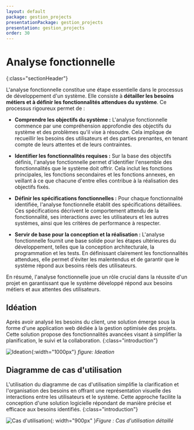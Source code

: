 ```yaml
---
layout: default
package: gestion_projects
presentationPackage: gestion_projects
presentation: gestion_projects
order: 30
---
```


# Analyse fonctionnelle
{:class="sectionHeader"}

<!-- note -->

L'analyse fonctionnelle constitue une étape essentielle dans le processus de développement d'un système. Elle consiste à **détailler les besoins métiers et à définir les fonctionnalités attendues du système**. Ce processus rigoureux permet de :

* **Comprendre les objectifs du système :** L'analyse fonctionnelle commence par une compréhension approfondie des objectifs du système et des problèmes qu'il vise à résoudre. Cela implique de recueillir les besoins des utilisateurs et des parties prenantes, en tenant compte de leurs attentes et de leurs contraintes.

* **Identifier les fonctionnalités requises :** Sur la base des objectifs définis, l'analyse fonctionnelle permet d'identifier l'ensemble des fonctionnalités que le système doit offrir. Cela inclut les fonctions principales, les fonctions secondaires et les fonctions annexes, en veillant à ce que chacune d'entre elles contribue à la réalisation des objectifs fixés.

* **Définir les spécifications fonctionnelles :** Pour chaque fonctionnalité identifiée, l'analyse fonctionnelle établit des spécifications détaillées. Ces spécifications décrivent le comportement attendu de la fonctionnalité, ses interactions avec les utilisateurs et les autres systèmes, ainsi que les critères de performance à respecter.

* **Servir de base pour la conception et la réalisation :** L'analyse fonctionnelle fournit une base solide pour les étapes ultérieures du développement, telles que la conception architecturale, la programmation et les tests. En définissant clairement les fonctionnalités attendues, elle permet d'éviter les malentendus et de garantir que le système répond aux besoins réels des utilisateurs.

En résumé, l'analyse fonctionnelle joue un rôle crucial dans la réussite d'un projet en garantissant que le système développé répond aux besoins métiers et aux attentes des utilisateurs.


<!-- new slide -->
## Idéation


Après avoir analysé les besoins du client, une solution émerge sous la forme d'une application web dédiée à la gestion optimisée des projets. Cette solution propose des fonctionnalités avancées visant à simplifier la planification, le suivi et la collaboration.
{:class="introduction"}

![Ideation]({{site.baseurl}}/analyse-fonctionnelle/images/ideation.jpg){:width="1000px"}
*figure: Ideation*

  

<!-- new slide -->
## Diagramme de cas d'utilisation 

L'utilisation du diagramme de cas d'utilisation simplifie la clarification et l'organisation des besoins en offrant une représentation visuelle des interactions entre les utilisateurs et le système. Cette approche facilite la conception d'une solution logicielle répondant de manière précise et efficace aux besoins identifiés.
{:class="introduction"}


![Cas d'utilisation]({{site.baseurl}}/analyse-fonctionnelle/images/use-case.png){: width="900px" }*Figure : Cas d'utilisation détaillé*


<!-- new slide -->